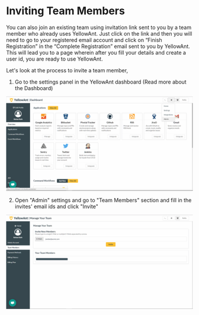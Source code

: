 # Inviting Team Members

You can also join an existing team using invitation link sent to you by a team member who already uses YellowAnt. Just click on the link and then you will need to go to your registered email account and click on “Finish Registration” in the “Complete Registration” email sent to you by YellowAnt. This will lead you to a page wherein after you fill your details and create a user id, you are ready to use YellowAnt.

Let's look at the process to invite a team member,

1. Go to the settings panel in the YellowAnt dashboard \(Read more about the Dashboard\) 

![](../.gitbook/assets/image%20%28302%29.png)

2. Open "Admin" settings and go to "Team Members" section and fill in the invites' email ids and click "Invite"

![](../.gitbook/assets/image%20%28317%29.png)

